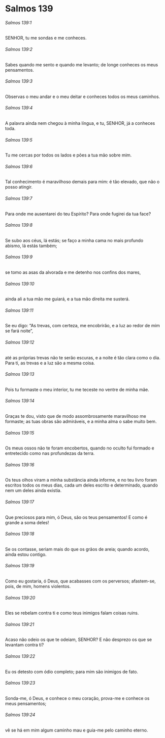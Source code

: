 # Salmos 139

###### Salmos 139:1

SENHOR, tu me sondas e me conheces.

###### Salmos 139:2

Sabes quando me sento e quando me levanto; de longe conheces os meus pensamentos.

###### Salmos 139:3

Observas o meu andar e o meu deitar e conheces todos os meus caminhos.

###### Salmos 139:4

A palavra ainda nem chegou à minha língua, e tu, SENHOR, já a conheces toda.

###### Salmos 139:5

Tu me cercas por todos os lados e pões a tua mão sobre mim.

###### Salmos 139:6

Tal conhecimento é maravilhoso demais para mim: é tão elevado, que não o posso atingir.

###### Salmos 139:7

Para onde me ausentarei do teu Espírito? Para onde fugirei da tua face?

###### Salmos 139:8

Se subo aos céus, lá estás; se faço a minha cama no mais profundo abismo, lá estás também;

###### Salmos 139:9

se tomo as asas da alvorada e me detenho nos confins dos mares,

###### Salmos 139:10

ainda ali a tua mão me guiará, e a tua mão direita me susterá.

###### Salmos 139:11

Se eu digo: “As trevas, com certeza, me encobrirão, e a luz ao redor de mim se fará noite”,

###### Salmos 139:12

até as próprias trevas não te serão escuras, e a noite é tão clara como o dia. Para ti, as trevas e a luz são a mesma coisa.

###### Salmos 139:13

Pois tu formaste o meu interior, tu me teceste no ventre de minha mãe.

###### Salmos 139:14

Graças te dou, visto que de modo assombrosamente maravilhoso me formaste; as tuas obras são admiráveis, e a minha alma o sabe muito bem.

###### Salmos 139:15

Os meus ossos não te foram encobertos, quando no oculto fui formado e entretecido como nas profundezas da terra.

###### Salmos 139:16

Os teus olhos viram a minha substância ainda informe, e no teu livro foram escritos todos os meus dias, cada um deles escrito e determinado, quando nem um deles ainda existia.

###### Salmos 139:17

Que preciosos para mim, ó Deus, são os teus pensamentos! E como é grande a soma deles!

###### Salmos 139:18

Se os contasse, seriam mais do que os grãos de areia; quando acordo, ainda estou contigo.

###### Salmos 139:19

Como eu gostaria, ó Deus, que acabasses com os perversos; afastem-se, pois, de mim, homens violentos.

###### Salmos 139:20

Eles se rebelam contra ti e como teus inimigos falam coisas ruins.

###### Salmos 139:21

Acaso não odeio os que te odeiam, SENHOR? E não desprezo os que se levantam contra ti?

###### Salmos 139:22

Eu os detesto com ódio completo; para mim são inimigos de fato.

###### Salmos 139:23

Sonda-me, ó Deus, e conhece o meu coração, prova-me e conhece os meus pensamentos;

###### Salmos 139:24

vê se há em mim algum caminho mau e guia-me pelo caminho eterno.


